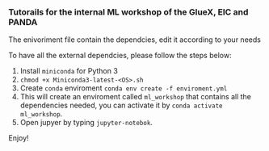 ### Tutorails for the internal ML workshop of the GlueX, EIC and PANDA  
  
The enivoriment file contain the dependcies, edit it according to your needs  

To have all the external dependcies, please follow the steps below:
1. Install `miniconda` for Python 3
2. `chmod +x Miniconda3-latest-<OS>.sh`
3. Create `conda` enviroment `conda env create -f enviroment.yml`
4. This will create an enviroment called `ml_workshop` that contains all the dependencies needed, you can activate it by `conda activate ml_workshop`. 
5. Open jupyer by typing `jupyter-notebok`.  

Enjoy!
